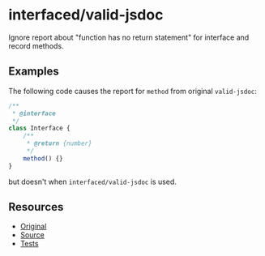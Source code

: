 # interfaced/valid-jsdoc

Ignore report about "function has no return statement" for interface and record methods.

## Examples

The following code causes the report for `method` from original `valid-jsdoc`:

```js
/**
 * @interface
 */
class Interface {
	/**
	 * @return {number}
	 */
	method() {}
}
```

but doesn't when `interfaced/valid-jsdoc` is used.

## Resources

* [Original](https://eslint.org/docs/rules/valid-jsdoc)
* [Source](../../lib/rules/redefined/valid-jsdoc.js)
* [Tests](../../test/eslint/rules/redefined/valid-jsdoc.js)
